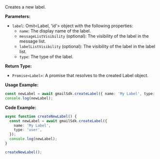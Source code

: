 Creates a new label.

**Parameters:**

- `label`: Omit<Label, 'id'> object with the following properties:
  - `name`: The display name of the label.
  - `messageListVisibility` (optional): The visibility of the label in the message list.
  - `labelListVisibility` (optional): The visibility of the label in the label list.
  - `type`: The type of the label.

**Return Type:**

- `Promise<Label>`: A promise that resolves to the created Label object.

**Usage Example:**

```typescript
const newLabel = await gmailSdk.createLabel({ name: 'My Label', type: 'user' });
console.log(newLabel);
```

**Code Example:**

```typescript
async function createNewLabel() {
  const newLabel = await gmailSdk.createLabel({
    name: 'My Label',
    type: 'user',
  });
  console.log(newLabel);
}

createNewLabel();
```
